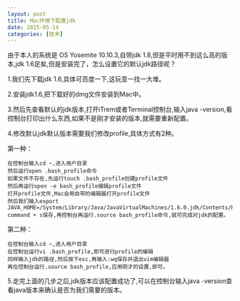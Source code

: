 ```yaml
---
layout: post
title: Mac环境下配置jdk
date: 2015-05-14
categories: [技术]
---
```


由于本人的系统是 OS Yosemite 10.10.3,自带jdk 1.8,但是平时用不到这么高的版本,jdk 1.6足矣,但是安装完了，怎么设置它的默认jdk路径呢？

1.我们先下载jdk 1.6,具体可百度一下,这玩意一找一大堆。

2.安装jdk1.6,把下载好的dmg文件安装到Mac中。

3.然后先查看默认的jdk版本,打开iTrem或者Terminal控制台,输入java -version,看控制台打印出什么东西,如果不是刚才安装的版本,就需要重新配置。

4.修改默认jdk默认版本需要我们修改profile,具体方式有2种。

第一种：

    在控制台输入cd ~,进入用户目录
    然后运行open .bash_profile命令
    如果文件不存在,先运行touch .bash_profile创建profile文件
    然后再运行open -e bash_profile编辑profile文件
    打开profile文件,Mac会用自带的编辑器打开profile文件
    然后我们输入export JAVA_HOME=/System/Library/Java/JavaVirtualMachines/1.6.0.jdk/Contents/Home
    command + s保存,再控制台再运行.source bash_profile命令,就可完成对jdk的配置。

第二种：

    在控制台输入cd ~,进入用户目录
    在控制台运行vi .bash_profile,即可进行profile的编辑
    同样输入jdk的路径,然后按下esc,再输入:wq保存并退出vim编辑器
    再在控制台运行.source bash_profile,应用刚才的设置,即可。

5.走完上面的几步之后,jdk版本应该配置成功了,可以在控制台输入java -version查看java版本来确认是否为我们需要的版本。
